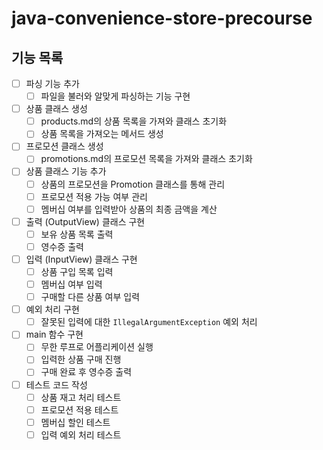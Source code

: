 # java-convenience-store-precourse

## 기능 목록
- [ ] 파싱 기능 추가
  - [ ] 파일을 불러와 알맞게 파싱하는 기능 구현
- [ ] 상품 클래스 생성
  - [ ] products.md의 상품 목록을 가져와 클래스 초기화
  - [ ] 상품 목록을 가져오는 메서드 생성
- [ ] 프로모션 클래스 생성
  - [ ] promotions.md의 프로모션 목록을 가져와 클래스 초기화
- [ ] 상품 클래스 기능 추가
  - [ ] 상품의 프로모션을 Promotion 클래스를 통해 관리
  - [ ] 프로모션 적용 가능 여부 관리
  - [ ] 멤버십 여부를 입력받아 상품의 최종 금액을 계산
- [ ] 출력 (OutputView) 클래스 구현
  - [ ] 보유 상품 목록 출력
  - [ ] 영수증 출력
- [ ] 입력 (InputView) 클래스 구현
  - [ ] 상품 구입 목록 입력
  - [ ] 멤버십 여부 입력
  - [ ] 구매할 다른 상품 여부 입력
- [ ] 예외 처리 구현
  - [ ] 잘못된 입력에 대한 `IllegalArgumentException` 예외 처리
- [ ] main 함수 구현
  - [ ] 무한 루프로 어플리케이션 실행
  - [ ] 입력한 상품 구매 진행
  - [ ] 구매 완료 후 영수증 출력
- [ ] 테스트 코드 작성
  - [ ] 상품 재고 처리 테스트
  - [ ] 프로모션 적용 테스트
  - [ ] 멤버십 할인 테스트
  - [ ] 입력 예외 처리 테스트